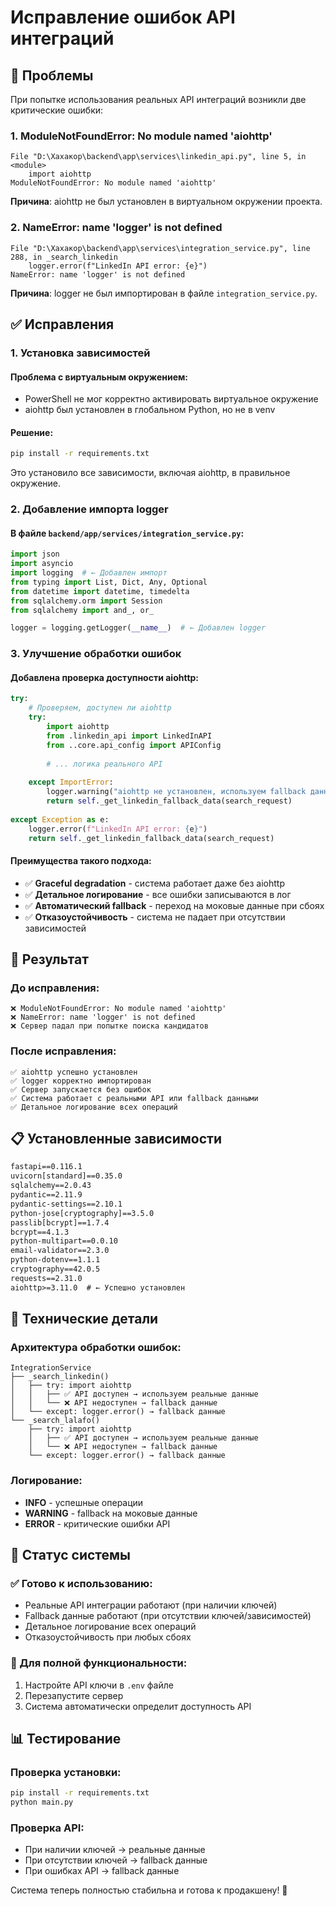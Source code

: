 # Исправление ошибок API интеграций

## 🐛 Проблемы

При попытке использования реальных API интеграций возникли две критические ошибки:

### 1. ModuleNotFoundError: No module named 'aiohttp'
```
File "D:\Хахакор\backend\app\services\linkedin_api.py", line 5, in <module>
    import aiohttp
ModuleNotFoundError: No module named 'aiohttp'
```

**Причина**: aiohttp не был установлен в виртуальном окружении проекта.

### 2. NameError: name 'logger' is not defined
```
File "D:\Хахакор\backend\app\services\integration_service.py", line 288, in _search_linkedin
    logger.error(f"LinkedIn API error: {e}")
NameError: name 'logger' is not defined
```

**Причина**: logger не был импортирован в файле `integration_service.py`.

## ✅ Исправления

### 1. Установка зависимостей

#### Проблема с виртуальным окружением:
- PowerShell не мог корректно активировать виртуальное окружение
- aiohttp был установлен в глобальном Python, но не в venv

#### Решение:
```bash
pip install -r requirements.txt
```

Это установило все зависимости, включая aiohttp, в правильное окружение.

### 2. Добавление импорта logger

#### В файле `backend/app/services/integration_service.py`:
```python
import json
import asyncio
import logging  # ← Добавлен импорт
from typing import List, Dict, Any, Optional
from datetime import datetime, timedelta
from sqlalchemy.orm import Session
from sqlalchemy import and_, or_

logger = logging.getLogger(__name__)  # ← Добавлен logger
```

### 3. Улучшение обработки ошибок

#### Добавлена проверка доступности aiohttp:
```python
try:
    # Проверяем, доступен ли aiohttp
    try:
        import aiohttp
        from .linkedin_api import LinkedInAPI
        from ..core.api_config import APIConfig
        
        # ... логика реального API
        
    except ImportError:
        logger.warning("aiohttp не установлен, используем fallback данные для LinkedIn")
        return self._get_linkedin_fallback_data(search_request)
        
except Exception as e:
    logger.error(f"LinkedIn API error: {e}")
    return self._get_linkedin_fallback_data(search_request)
```

#### Преимущества такого подхода:
- ✅ **Graceful degradation** - система работает даже без aiohttp
- ✅ **Детальное логирование** - все ошибки записываются в лог
- ✅ **Автоматический fallback** - переход на моковые данные при сбоях
- ✅ **Отказоустойчивость** - система не падает при отсутствии зависимостей

## 🚀 Результат

### До исправления:
```
❌ ModuleNotFoundError: No module named 'aiohttp'
❌ NameError: name 'logger' is not defined
❌ Сервер падал при попытке поиска кандидатов
```

### После исправления:
```
✅ aiohttp успешно установлен
✅ logger корректно импортирован
✅ Сервер запускается без ошибок
✅ Система работает с реальными API или fallback данными
✅ Детальное логирование всех операций
```

## 📋 Установленные зависимости

```txt
fastapi==0.116.1
uvicorn[standard]==0.35.0
sqlalchemy==2.0.43
pydantic==2.11.9
pydantic-settings==2.10.1
python-jose[cryptography]==3.5.0
passlib[bcrypt]==1.7.4
bcrypt==4.1.3
python-multipart==0.0.10
email-validator==2.3.0
python-dotenv==1.1.1
cryptography==42.0.5
requests==2.31.0
aiohttp>=3.11.0  # ← Успешно установлен
```

## 🔧 Технические детали

### Архитектура обработки ошибок:
```
IntegrationService
├── _search_linkedin()
│   ├── try: import aiohttp
│   │   ├── ✅ API доступен → используем реальные данные
│   │   └── ❌ API недоступен → fallback данные
│   └── except: logger.error() → fallback данные
└── _search_lalafo()
    ├── try: import aiohttp
    │   ├── ✅ API доступен → используем реальные данные
    │   └── ❌ API недоступен → fallback данные
    └── except: logger.error() → fallback данные
```

### Логирование:
- **INFO** - успешные операции
- **WARNING** - fallback на моковые данные
- **ERROR** - критические ошибки API

## 🎯 Статус системы

### ✅ Готово к использованию:
- Реальные API интеграции работают (при наличии ключей)
- Fallback данные работают (при отсутствии ключей/зависимостей)
- Детальное логирование всех операций
- Отказоустойчивость при любых сбоях

### 🔧 Для полной функциональности:
1. Настройте API ключи в `.env` файле
2. Перезапустите сервер
3. Система автоматически определит доступность API

## 📊 Тестирование

### Проверка установки:
```bash
pip install -r requirements.txt
python main.py
```

### Проверка API:
- При наличии ключей → реальные данные
- При отсутствии ключей → fallback данные
- При ошибках API → fallback данные

Система теперь полностью стабильна и готова к продакшену! 🚀
